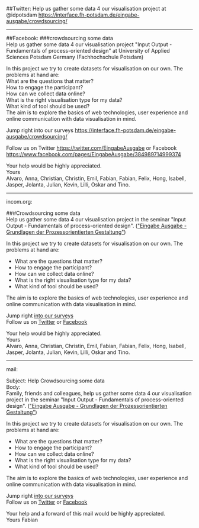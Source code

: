 ##Twitter: 
Help us gather some data 4 our visualisation project at @idpotsdam https://interface.fh-potsdam.de/eingabe-ausgabe/crowdsourcing/  

-------


##Facebook: 
###crowdsourcing some data  
Help us gather some data 4 our visualisation project "Input Output - Fundamentals of process-oriented design" at University of Applied Sciences Potsdam Germany (Fachhochschule Potsdam)  

In this project we try to create datasets for visualisation on our own. The problems at hand are:  
What are the questions that matter?  
How to engage the participant?  
How can we collect data online?  
What is the right visualisation type for my data?  
What kind of tool should be used?  
The aim is to explore the basics of web technologies, user experience and online communication with data visualisation in mind.  

Jump right into our surveys https://interface.fh-potsdam.de/eingabe-ausgabe/crowdsourcing/  

Follow us on Twitter https://twitter.com/EingabeAusgabe or Facebook https://www.facebook.com/pages/EingabeAusgabe/384989714999374

Your help would be highly appreciated.  
Yours  
Alvaro, Anna, Christian, Christin, Emil, Fabian, Fabian, Felix, Hong, Isabell, Jasper, Jolanta, Julian, Kevin, Lilli, Oskar and Tino.


------


incom.org:  

###Crowdsourcing some data  
Help us gather some data 4 our visualisation project in the seminar "Input Output - Fundamentals of process-oriented design". (["Eingabe Ausgabe - Grundlagen der Prozessorientierten Gestaltung"]( https://incom.org/workspace/5478))  

In this project we try to create datasets for visualisation on our own. The problems at hand are:  

- What are the questions that matter?  
- How to engage the participant?  
- How can we collect data online?  
- What is the right visualisation type for my data?  
- What kind of tool should be used?  

The aim is to explore the basics of web technologies, user experience and online communication with data visualisation in mind.  

Jump right [into our surveys](https://interface.fh-potsdam.de/eingabe-ausgabe/crowdsourcing/)  
Follow us on [Twitter](https://twitter.com/EingabeAusgabe) or [Facebook](https://www.facebook.com/pages/EingabeAusgabe/384989714999374)  

Your help would be highly appreciated.  
Yours  
Alvaro, Anna, Christian, Christin, Emil, Fabian, Fabian, Felix, Hong, Isabell, Jasper, Jolanta, Julian, Kevin, Lilli, Oskar and Tino.  

------


mail:  

Subject:
Help Crowdsourcing some data   
Body:  
Family, friends and colleagues,
help us gather some data 4 our visualisation project in the seminar "Input Output - Fundamentals of process-oriented design". (["Eingabe Ausgabe - Grundlagen der Prozessorientierten Gestaltung"]( https://incom.org/workspace/5478))  

In this project we try to create datasets for visualisation on our own. The problems at hand are:  

- What are the questions that matter?  
- How to engage the participant?  
- How can we collect data online?  
- What is the right visualisation type for my data?  
- What kind of tool should be used?  

The aim is to explore the basics of web technologies, user experience and online communication with data visualisation in mind.  

Jump right [into our surveys](https://interface.fh-potsdam.de/eingabe-ausgabe/crowdsourcing/)  
Follow us on [Twitter](https://twitter.com/EingabeAusgabe) or [Facebook](https://www.facebook.com/pages/EingabeAusgabe/384989714999374)  

Your help and a forward of this mail would be highly appreciated.  
Yours Fabian
